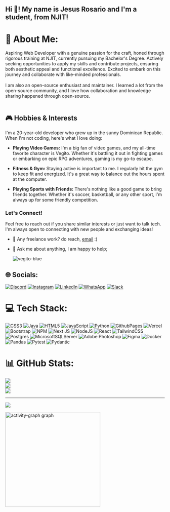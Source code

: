 <h2 align="left">Hi 👋! My name is Jesus Rosario and I'm a student, from NJIT!</h2>

# 💫 About Me:
Aspiring Web Developer with a genuine passion for the craft, honed through rigorous training at NJIT, currently pursuing my Bachelor's Degree. Actively seeking opportunities to apply my skills and contribute projects, ensuring both aesthetic appeal and functional excellence. Excited to embark on this journey and collaborate with like-minded professionals. <br><br>I am also an open-source enthusiast and maintainer. I learned a lot from the open-source community, and I love how collaboration and knowledge sharing happened through open-source.<br><br>

## 🎮 Hobbies & Interests

I'm a 20-year-old developer who grew up in the sunny Dominican Republic. When I'm not coding, here's what I love doing:

- **Playing Video Games:** I'm a big fan of video games, and my all-time favorite character is Vegito. Whether it's battling it out in fighting games or embarking on epic RPG adventures, gaming is my go-to escape.

- **Fitness & Gym:** Staying active is important to me. I regularly hit the gym to keep fit and energized. It's a great way to balance out the hours spent at the computer.

- **Playing Sports with Friends:** There's nothing like a good game to bring friends together. Whether it's soccer, basketball, or any other sport, I'm always up for some friendly competition.

### Let's Connect!

Feel free to reach out if you share similar interests or just want to talk tech. I'm always open to connecting with new people and exchanging ideas!


- 💼 Any freelance work? do reach, [email](mailto:adonisrv4905@gmail.com) :)
- 💬 Ask me about anything, I am happy to help;

  ![vegito-blue](https://github.com/jar285/jar285/assets/114256420/a06f2474-508e-44ce-ac4d-722115ba0d87)



## 🌐 Socials:
[![Discord](https://img.shields.io/badge/Discord-%237289DA.svg?logo=discord&logoColor=white)](https://discord.gg/discordapp.com/users/351827249697128469) [![Instagram](https://img.shields.io/badge/Instagram-%23E4405F.svg?logo=Instagram&logoColor=white)](https://instagram.com/jesus_rosarioav) [![LinkedIn](https://img.shields.io/badge/LinkedIn-%230077B5.svg?logo=linkedin&logoColor=white)](https://linkedin.com/in/https://www.linkedin.com/in/jesus-adonis-rosario-vargas-371508255) 
[![WhatsApp](https://img.shields.io/badge/WhatsApp--green?style=flat&logo=WhatsApp&logoColor=white&labelColor=%23128c7e&color=%23128c7e)](https://wa.link/3w36c9)
[![Slack](https://img.shields.io/badge/Slack--4A154B?style=flat&logo=Slack&logoColor=white&labelColor=%234A154B)](https://jesusrosarioworkspace.slack.com)






# 💻 Tech Stack:
![CSS3](https://img.shields.io/badge/css3-%231572B6.svg?style=for-the-badge&logo=css3&logoColor=white) ![Java](https://img.shields.io/badge/java-%23ED8B00.svg?style=for-the-badge&logo=openjdk&logoColor=white) ![HTML5](https://img.shields.io/badge/html5-%23E34F26.svg?style=for-the-badge&logo=html5&logoColor=white) ![JavaScript](https://img.shields.io/badge/javascript-%23323330.svg?style=for-the-badge&logo=javascript&logoColor=%23F7DF1E) ![Python](https://img.shields.io/badge/python-3670A0?style=for-the-badge&logo=python&logoColor=ffdd54) ![GithubPages](https://img.shields.io/badge/github%20pages-121013?style=for-the-badge&logo=github&logoColor=white) ![Vercel](https://img.shields.io/badge/vercel-%23000000.svg?style=for-the-badge&logo=vercel&logoColor=white) ![Bootstrap](https://img.shields.io/badge/bootstrap-%238511FA.svg?style=for-the-badge&logo=bootstrap&logoColor=white) ![NPM](https://img.shields.io/badge/NPM-%23CB3837.svg?style=for-the-badge&logo=npm&logoColor=white) ![Next JS](https://img.shields.io/badge/Next-black?style=for-the-badge&logo=next.js&logoColor=white) ![NodeJS](https://img.shields.io/badge/node.js-6DA55F?style=for-the-badge&logo=node.js&logoColor=white) ![React](https://img.shields.io/badge/react-%2320232a.svg?style=for-the-badge&logo=react&logoColor=%2361DAFB) ![TailwindCSS](https://img.shields.io/badge/tailwindcss-%2338B2AC.svg?style=for-the-badge&logo=tailwind-css&logoColor=white) ![Postgres](https://img.shields.io/badge/postgres-%23316192.svg?style=for-the-badge&logo=postgresql&logoColor=white) ![MicrosoftSQLServer](https://img.shields.io/badge/Microsoft%20SQL%20Server-CC2927?style=for-the-badge&logo=microsoft%20sql%20server&logoColor=white) ![Adobe Photoshop](https://img.shields.io/badge/adobe%20photoshop-%2331A8FF.svg?style=for-the-badge&logo=adobe%20photoshop&logoColor=white) ![Figma](https://img.shields.io/badge/figma-%23F24E1E.svg?style=for-the-badge&logo=figma&logoColor=white) ![Docker](https://img.shields.io/badge/docker-%230db7ed.svg?style=for-the-badge&logo=docker&logoColor=white) ![Pandas](https://img.shields.io/badge/Pandas--white?style=for-the-badge&logo=Pandas&labelColor=%23a163cc&color=%23a163cc) ![Pytest](https://img.shields.io/badge/Pytest--blank?style=for-the-badge&logo=Pytest&color=%23545454) ![Pydantic](https://img.shields.io/badge/Pydantic--white?style=for-the-badge&logo=Pydantic&logoColor=%23e92063&labelColor=%232b3643&color=%232b3643)

# 📊 GitHub Stats:
![](https://github-readme-stats.vercel.app/api?username=jar285&theme=default&hide_border=false&include_all_commits=true&count_private=false)<br/>
![](https://github-readme-streak-stats.herokuapp.com/?user=jar285&theme=default&hide_border=false)<br/>
![](https://github-readme-stats.vercel.app/api/top-langs/?username=jar285&theme=default&hide_border=false&include_all_commits=true&count_private=false&layout=compact)

---
[![](https://visitcount.itsvg.in/api?id=jar285&icon=0&color=0)](https://visitcount.itsvg.in)

  <img src="https://github-readme-activity-graph.vercel.app/graph?username=jar285&radius=16&theme=github&area=true&order=5" height="300" alt="activity-graph graph" />




<!-- Proudly created with GPRM ( https://gprm.itsvg.in ) -->


